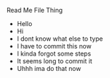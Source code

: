Read Me File Thing

- Hello
- Hi
- I dont know what else to type
- I have to commit this now
- I kinda forgot some steps
- It seems long to commit it
- Uhhh ima do that now
